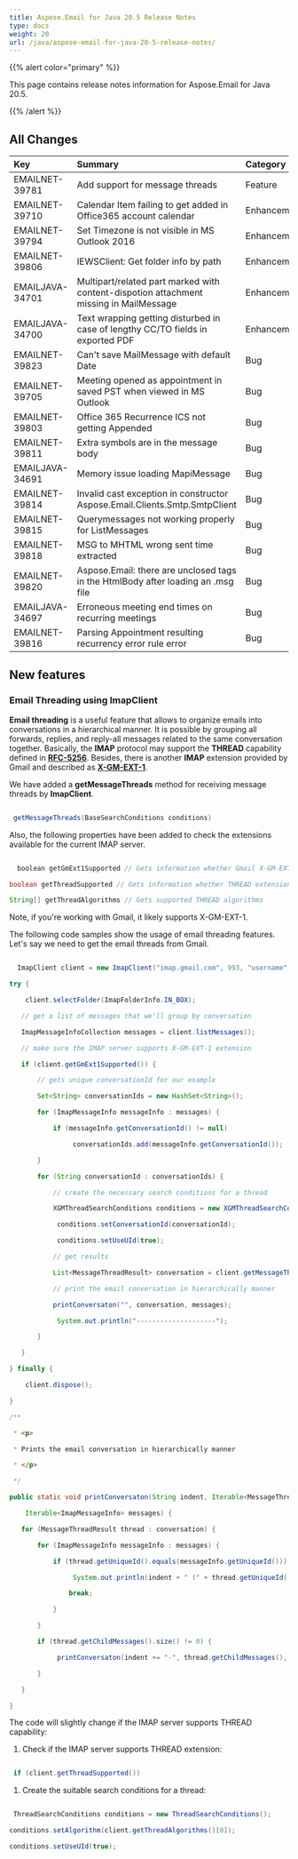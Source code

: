 ```yaml
---
title: Aspose.Email for Java 20.5 Release Notes
type: docs
weight: 20
url: /java/aspose-email-for-java-20-5-release-notes/
---
```


{{% alert color="primary" %}} 

This page contains release notes information for Aspose.Email for Java 20.5.

{{% /alert %}} 
## **All Changes**

|**Key**|**Summary**|**Category**|
| :- | :- | :- |
|EMAILNET-39781|Add support for message threads|Feature|
|EMAILNET-39710|Calendar Item failing to get added in Office365 account calendar|Enhancement|
|EMAILNET-39794|Set Timezone is not visible in MS Outlook 2016|Enhancement|
|EMAILNET-39806|IEWSClient: Get folder info by path|Enhancement|
|EMAILJAVA-34701|Multipart/related part marked with content-dispotion attachment missing in MailMessage|Enhancement|
|EMAILJAVA-34700|Text wrapping getting disturbed in case of lengthy CC/TO fields in exported PDF|Enhancement|
|EMAILNET-39823|Can't save MailMessage with default Date|Bug|
|EMAILNET-39705|Meeting opened as appointment in saved PST when viewed in MS Outlook|Bug|
|EMAILNET-39803|Office 365 Recurrence ICS not getting Appended|Bug|
|EMAILNET-39811|Extra symbols are in the message body|Bug|
|EMAILJAVA-34691|Memory issue loading MapiMessage|Bug|
|EMAILNET-39814|Invalid cast exception in constructor Aspose.Email.Clients.Smtp.SmtpClient|Bug|
|EMAILNET-39815|Querymessages not working properly for ListMessages|Bug|
|EMAILNET-39818|MSG to MHTML wrong sent time extracted|Bug|
|EMAILNET-39820|Aspose.Email: there are unclosed tags in the HtmlBody after loading an .msg file|Bug|
|EMAILJAVA-34697|Erroneous meeting end times on recurring meetings|Bug|
|EMAILNET-39816|Parsing Appointment resulting recurrency error rule error|Bug|
## **New features**

### **Email Threading using ImapClient**
**Email threading** is a useful feature that allows to organize emails into conversations in a hierarchical manner. It is possible by grouping all forwards, replies, and reply-all messages related to the same conversation together. Basically, the **IMAP** protocol may support the **THREAD** capability defined in [**RFC-5256**](https://tools.ietf.org/html/rfc5256). Besides, there is another **IMAP** extension provided by Gmail and described as [**X-GM-EXT-1**](https://developers.google.com/gmail/imap/imap-extensions#checking_for_the_presence_of_extensions).

We have added a **getMessageThreads** method for receiving message threads by **ImapClient**.

``` java

 getMessageThreads(BaseSearchConditions conditions)

```

Also, the following properties have been added to check the extensions available for the current IMAP server.

``` java

  boolean getGmExt1Supported // Gets information whether Gmail X-GM-EXT-1 extension is supported

boolean getThreadSupported // Gets information whether THREAD extension is supported

String[] getThreadAlgorithms // Gets supported THREAD algorithms

```

Note, if you're working with Gmail, it likely supports X-GM-EXT-1.



The following code samples show the usage of email threading features. Let's say we need to get the email threads from Gmail.

``` java

  ImapClient client = new ImapClient("imap.gmail.com", 993, "username", "password", SecurityOptions.SSLImplicit);

try {

    client.selectFolder(ImapFolderInfo.IN_BOX);

   // get a list of messages that we'll group by conversation

   ImapMessageInfoCollection messages = client.listMessages();

   // make sure the IMAP server supports X-GM-EXT-1 extension

   if (client.getGmExt1Supported()) {

       // gets unique conversationId for our example

       Set<String> conversationIds = new HashSet<String>();

       for (ImapMessageInfo messageInfo : messages) {

           if (messageInfo.getConversationId() != null)

                conversationIds.add(messageInfo.getConversationId());

       }

       for (String conversationId : conversationIds) {

           // create the necessary search conditions for a thread

           XGMThreadSearchConditions conditions = new XGMThreadSearchConditions();

            conditions.setConversationId(conversationId);

            conditions.setUseUId(true);

           // get results

           List<MessageThreadResult> conversation = client.getMessageThreads(conditions);

           // print the email conversation in hierarchically manner

           printConversaton("", conversation, messages);

            System.out.println("--------------------");

       }

   }

} finally {

    client.dispose();

}

/**

 * <p>

 * Prints the email conversation in hierarchically manner

 * </p>

 */

public static void printConversaton(String indent, Iterable<MessageThreadResult> conversation,

    Iterable<ImapMessageInfo> messages) {

   for (MessageThreadResult thread : conversation) {

       for (ImapMessageInfo messageInfo : messages) {

           if (thread.getUniqueId().equals(messageInfo.getUniqueId())) {

                System.out.println(indent + " (" + thread.getUniqueId() + ") " + messageInfo.getSubject());

               break;

           }

       }

       if (thread.getChildMessages().size() != 0) {

            printConversaton(indent += "-", thread.getChildMessages(), messages);

       }

   }

}

```



The code will slightly change if the IMAP server supports THREAD capability:

1. Check if the IMAP server supports THREAD extension:

``` java

 if (client.getThreadSupported())

```

1. Сreate the suitable search conditions for a thread:

``` java

 ThreadSearchConditions conditions = new ThreadSearchConditions();

conditions.setAlgorithm(client.getThreadAlgorithms()[0]);

conditions.setUseUId(true);

```



